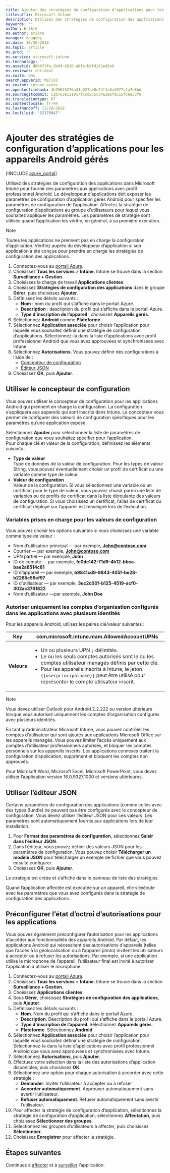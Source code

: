 ```yaml
---
title: Ajouter des stratégies de configuration d’applications pour les appareils Android gérés
titlesuffix: Microsoft Intune
description: Utilisez des stratégies de configuration des applications dans Microsoft Intune pour fournir des paramètres quand les utilisateurs exécutent une application avec profil professionnel Android.
keywords: ''
author: Erikre
ms.author: erikre
manager: dougeby
ms.date: 10/26/2018
ms.topic: article
ms.prod: ''
ms.service: microsoft-intune
ms.technology: ''
ms.assetid: d0b6f3fe-2bd4-4518-a6fe-b9fd115ed5e0
ms.reviewer: chrisbal
ms.suite: ems
search.appverid: MET150
ms.custom: intune-azure
ms.openlocfilehash: 4b76625276a34c027ae8c74f1c6a3977c4a7e8bd
ms.sourcegitcommit: 51b763e131917fccd255c346286fa515fcee33f0
ms.translationtype: HT
ms.contentlocale: fr-FR
ms.lasthandoff: 11/20/2018
ms.locfileid: "52179947"
---
```

# <a name="add-app-configuration-policies-for-managed-android-devices"></a>Ajouter des stratégies de configuration d’applications pour les appareils Android gérés

[!INCLUDE [azure_portal](./includes/azure_portal.md)]

Utilisez des stratégies de configuration des applications dans Microsoft Intune pour fournir des paramètres aux applications avec profil professionnel Android. Le développeur d’applications doit exposer les paramètres de configuration d’application gérés Android pour spécifier les paramètres de configuration de l’application. Affectez la stratégie de configuration d’applications au groupe d’utilisateurs pour lequel vous souhaitez appliquer les paramètres.  Les paramètres de stratégie sont utilisés quand l’application les vérifie, en général, à sa première exécution.

> [!Note]  
> Toutes les applications ne prennent pas en charge la configuration d’application. Vérifiez auprès du développeur d’application si son application a été conçue pour prendre en charge les stratégies de configuration des applications.

1. Connectez-vous au [portail Azure](https://portal.azure.com).
2. Choisissez **Tous les services** > **Intune**. Intune se trouve dans la section **Surveillance + Gestion**.
3. Choisissez la charge de travail **Applications clientes**.
4. Choisissez **Stratégies de configuration des applications** dans le groupe **Gérer**, puis choisissez **Ajouter**.
5. Définissez les détails suivants :
    - **Nom** : nom du profil qui s’affiche dans le portail Azure.
    - **Description** : description du profil qui s’affiche dans le portail Azure.
    - **Type d’inscription de l’appareil** : choisissez **Appareils gérés**.
6. Sélectionnez **Android** comme **Plateforme**.
7. Sélectionnez **Application associée** pour choisir l’application pour laquelle vous souhaitez définir une stratégie de configuration d’applications. Sélectionnez-la dans la liste d’applications avec profil professionnel Android que vous avez approuvées et synchronisées avec Intune.
8. Sélectionnez **Autorisations**. Vous pouvez définir des configurations à l’aide de :
    - [Concepteur de configuration](#Use-the-configuration-designer)
    - [Éditeur JSON](#Enter-the-JSON-editor)
9. Choisissez **OK**, puis **Ajouter**.

## <a name="use-the-configuration-designer"></a>Utiliser le concepteur de configuration

Vous pouvez utiliser le concepteur de configuration pour les applications Android qui prennent en charge la configuration. La configuration s’appliquera aux appareils qui sont inscrits dans Intune. Le concepteur vous permet de configurer des valeurs de configuration spécifiques pour les paramètres qu’une application expose.

Sélectionnez **Ajouter** pour sélectionner la liste de paramètres de configuration que vous souhaitez spécifier pour l’application.  
Pour chaque clé et valeur de la configuration, définissez les éléments suivants :

  - **Type de valeur**  
    Type de données de la valeur de configuration. Pour les types de valeur String, vous pouvez éventuellement choisir un profil de certificat ou une variable comme type de valeur.
  - **Valeur de configuration**  
    Valeur de la configuration. Si vous sélectionnez une variable ou un certificat pour le type de valeur, vous pouvez choisir parmi une liste de variables ou de profils de certificat dans la liste déroulante des valeurs de configuration.  Si vous choisissez un certificat, l’alias de certificat du certificat déployé sur l’appareil est renseigné lors de l’exécution.
    
### <a name="supported-variables-for-configuration-values"></a>Variables prises en charge pour les valeurs de configuration

Vous pouvez choisir les options suivantes si vous choisissez une variable comme type de valeur :
- Nom d’utilisateur principal — par exemple, **John@contoso.com**
- Courrier — par exemple, **John@contoso.com**
- UPN partiel — par exemple, **John**
- ID de compte — par exemple, **fc0dc142-71d8-4b12-bbea-bae2a8514c81**
- ID d’appareil — par exemple, **b9841cd9-9843-405f-be28-b2265c59ef97**
- ID d’utilisateur — par exemple, **3ec2c00f-b125-4519-acf0-302ac3761822**
- Nom d’utilisateur —par exemple, **John Doe**

### <a name="allow-only-configured-organization-accounts-in-multi-identity-apps"></a>Autoriser uniquement les comptes d’organisation configurés dans les applications avec plusieurs identités 

Pour les appareils Android, utilisez les paires clé/valeur suivantes :

| **Key** | com.microsoft.intune.mam.AllowedAccountUPNs |
|--------|-------------------------------------------------------------------------------------------------------------------------------------------------------------------------------------------------------------------------------|
| **Valeurs** | <ul><li>Un ou plusieurs UPN <code>;</code> délimités.</li><li>Le ou les seuls comptes autorisés sont le ou les comptes utilisateur managés définis par cette clé.</li><li> Pour les appareils inscrits à Intune, le jeton <code>{{userprincipalname}}</code> peut être utilisé pour représenter le compte utilisateur inscrit.</li></ul> |

   > [!NOTE]
   > Vous devez utiliser Outlook pour Android 2.2.222 ou version ultérieure lorsque vous autorisez uniquement les comptes d’organisation configurés avec plusieurs identités.<p></p>
   > En tant qu’administrateur Microsoft Intune, vous pouvez contrôler les comptes d’utilisateur qui sont ajoutés aux applications Microsoft Office sur les appareils managés. Vous pouvez limiter l’accès uniquement aux comptes d’utilisateur professionnels autorisés, et bloquer les comptes personnels sur les appareils inscrits. Les applications connexes traitent la configuration d’application, suppriment et bloquent les comptes non approuvés.<p></p>
   > Pour Microsoft Word, Microsoft Excel, Microsoft PowerPoint, vous devez utiliser l’application version 16.0.9327.1000 et versions ultérieures. 

## <a name="enter-the-json-editor"></a>Utiliser l’éditeur JSON

Certains paramètres de configuration des applications (comme celles avec des types Bundle) ne peuvent pas être configurés avec le concepteur de configuration. Vous devez utiliser l’éditeur JSON pour ces valeurs. Les paramètres sont automatiquement fournis aux applications lors de leur installation.

1. Pour **Format des paramètres de configuration**, sélectionnez **Saisir dans l’éditeur JSON**.
2. Dans l’éditeur, vous pouvez définir des valeurs JSON pour les paramètres de configuration. Vous pouvez choisir **Télécharger un modèle JSON** pour télécharger un exemple de fichier que vous pouvez ensuite configurer.
3. Choisissez **OK**, puis **Ajouter**.

La stratégie est créée et s’affiche dans le panneau de liste des stratégies.

Quand l’application affectée est exécutée sur un appareil, elle s’exécute avec les paramètres que vous avez configurés dans la stratégie de configuration des applications.

## <a name="preconfigure-the-permissions-grant-state-for-apps"></a>Préconfigurer l’état d’octroi d’autorisations pour les applications

Vous pouvez également préconfigurer l’autorisation pour les applications d’accéder aux fonctionnalités des appareils Android. Par défaut, les applications Android qui nécessitent des autorisations d’appareils (telles que l’accès à la géolocalisation ou à l’appareil photo) invitent les utilisateurs à accepter ou à refuser les autorisations. Par exemple, si une application utilise le microphone de l’appareil, l’utilisateur final est invité à autoriser l’application à utiliser le microphone.

1. Connectez-vous au [portail Azure](https://portal.azure.com).
2. Choisissez **Tous les services** > **Intune**. Intune se trouve dans la section **Surveillance + Gestion**.
3. Choisissez **Applications clientes**.
3. Sous **Gérer**, choisissez **Stratégies de configuration des applications**, puis **Ajouter**.
4. Définissez les détails suivants :
    - **Nom**. Nom du profil qui s’affiche dans le portail Azure.
    - **Description**. Description du profil qui s’affiche dans le portail Azure.
    - **Type d’inscription de l’appareil**. Sélectionnez **Appareils gérés**.
    - **Plateforme**. Sélectionnez **Android**.
5. Sélectionnez **Application associée** pour choisir l’application pour laquelle vous souhaitez définir une stratégie de configuration. Sélectionnez-la dans la liste d’applications avec profil professionnel Android que vous avez approuvées et synchronisées avec Intune.
6. Sélectionnez **Autorisations**, puis **Ajouter**.
7. Effectuez votre sélection dans la liste des autorisations d’application disponibles, puis choisissez **OK**.
8. Sélectionnez une option pour chaque autorisation à accorder avec cette stratégie :
    - **Demander**. Inviter l’utilisateur à accepter ou à refuser
    - **Accorder automatiquement**. Approuver automatiquement sans avertir l’utilisateur.
    - **Refuser automatiquement**. Refuser automatiquement sans avertir l’utilisateur.
9. Pour affecter la stratégie de configuration d’application, sélectionnez la stratégie de configuration d’application, sélectionnez **Affectation**, puis choisissez **Sélectionner des groupes**.
10. Sélectionnez les groupes d’utilisateurs à affecter, puis choisissez **Sélectionner**.
11. Choisissez **Enregistrer** pour affecter la stratégie.

## <a name="next-steps"></a>Étapes suivantes

Continuez à [affecter](apps-deploy.md) et à [surveiller](apps-monitor.md) l’application.

